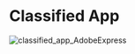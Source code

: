 # Classified App

![classified_app_AdobeExpress](https://user-images.githubusercontent.com/113386484/199617961-bb29df8c-bc39-4184-99e2-3a1ed2906b91.gif)
